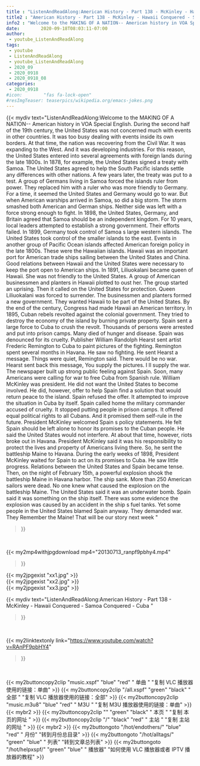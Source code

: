 ```yaml
---
title : "ListenAndReadAlong:American History - Part 138 - McKinley - Hawaii Conquered - Samoa Conquered - Cuba "
title2 : "American History - Part 138 - McKinley - Hawaii Conquered - Samoa Conquered - Cuba "
info2 : "Welcome to the MAKING OF A NATION-- American history in VOA Special English. During the second half of the 19th century, the United States was not concerned much with events in other countries. It was too busy dealing with events inside its own borders. At that time, the nation was recovering from the Civil War. It was expanding to the West. And it was developing industries. For this reason, the United States entered into several agreements with foreign lands during the late 1800s. In 1878, for example, the United States signed a treaty with Samoa. The United States agreed to help the South Pacific islands settle any differences with other nations. A few years later, the treaty was put to a test. A group of Germans living in Samoa forced the islands  ruler from power. They replaced him with a ruler who was more friendly to Germany. For a time, it seemed the United States and Germany would go to war. But when American warships arrived in Samoa, so did a big storm. The storm smashed both American and German ships. Neither side was left with a force strong enough to fight. In 1898, the United States, Germany, and Britain agreed that Samoa should be an independent kingdom. For 10 years, local leaders attempted to establish a strong government. Their efforts failed. In 1899, Germany took control of Samoa s large western islands. The United States took control of the smaller islands to the east. Events in another group of Pacific Ocean islands affected American foreign policy in the late 1800s. These were the Hawaiian islands. Hawaii was an important port for American trade ships sailing between the United States and China. Good relations between Hawaii and the United States were necessary to keep the port open to American ships. In 1891, Liliuokalani became queen of Hawaii. She was not friendly to the United States. A group of American businessmen and planters in Hawaii plotted to oust her. The group started an uprising. Then it called on the United States for protection. Queen Liliuokalani was forced to surrender. The businessmen and planters formed a new government. They wanted Hawaii to be part of the United States. By the end of the century, Congress had made Hawaii an American territory. In 1895, Cuban rebels revolted against the colonial government. They tried to destroy the economy of the island by burning private property. Spain sent a large force to Cuba to crush the revolt. Thousands of persons were arrested and put into prison camps. Many died of hunger and disease. Spain was denounced for its cruelty. Publisher William Randolph Hearst sent artist Frederic Remington to Cuba to paint pictures of the fighting. Remington spent several months in Havana. He saw no fighting. He sent Hearst a message. Things were quiet, Remington said. There would be no war. Hearst sent back this message,    You supply the pictures. I ll supply the war.  The newspaper built up strong public feeling against Spain. Soon, many Americans were calling for war to free Cuba from Spanish rule. William McKinley was president. He did not want the United States to become involved. He did, however, offer to help Spain find a solution that would return peace to the island. Spain refused the offer. It attempted to improve the situation in Cuba by itself. Spain called home the military commander accused of cruelty. It stopped putting people in prison camps. It offered equal political rights to all Cubans. And it promised them self-rule in the future. President McKinley welcomed Spain s policy statements. He felt Spain should be left alone to honor its promises to the Cuban people. He said the United States would not interfere. At about that time, however, riots broke out in Havana. President McKinley said it was his responsibility to protect the lives and property of Americans living there. So, he sent the battleship  Maine  to Havana. During the early weeks of 1898, President McKinley waited for Spain to act on its promises to Cuba. He saw little progress. Relations between the United States and Spain became tense. Then, on the night of February 15th, a powerful explosion shook the battleship Maine in Havana harbor. The ship sank. More than 250 American sailors were dead. No one knew what caused the explosion on the battleship Maine. The United States said it was an underwater bomb. Spain said it was something on the ship itself. There was some evidence the explosion was caused by an accident in the ship s fuel tanks. Yet some people in the United States blamed Spain anyway. They demanded war. They    Remember the Maine!  That will be our story next week "
date:        2020-09-18T08:03:11-07:00
author:
 - youtube_ListenAndReadAlong
tags:
 - youtube
 - ListenAndReadAlong
 - youtube_ListenAndReadAlong
 - 2020_09
 - 2020_0918
 - 2020_0918_08
categories:
 - 2020_0918
#icon:        "fas fa-lock-open"
#resImgTeaser: teaserpics/wikipedia.org/emacs-jokes.png
---
```


{{< mydiv text="ListenAndReadAlong:Welcome to the MAKING OF A NATION-- American history in VOA Special English. During the second half of the 19th century, the United States was not concerned much with events in other countries. It was too busy dealing with events inside its own borders. At that time, the nation was recovering from the Civil War. It was expanding to the West. And it was developing industries. For this reason, the United States entered into several agreements with foreign lands during the late 1800s. In 1878, for example, the United States signed a treaty with Samoa. The United States agreed to help the South Pacific islands settle any differences with other nations. A few years later, the treaty was put to a test. A group of Germans living in Samoa forced the islands  ruler from power. They replaced him with a ruler who was more friendly to Germany. For a time, it seemed the United States and Germany would go to war. But when American warships arrived in Samoa, so did a big storm. The storm smashed both American and German ships. Neither side was left with a force strong enough to fight. In 1898, the United States, Germany, and Britain agreed that Samoa should be an independent kingdom. For 10 years, local leaders attempted to establish a strong government. Their efforts failed. In 1899, Germany took control of Samoa s large western islands. The United States took control of the smaller islands to the east. Events in another group of Pacific Ocean islands affected American foreign policy in the late 1800s. These were the Hawaiian islands. Hawaii was an important port for American trade ships sailing between the United States and China. Good relations between Hawaii and the United States were necessary to keep the port open to American ships. In 1891, Liliuokalani became queen of Hawaii. She was not friendly to the United States. A group of American businessmen and planters in Hawaii plotted to oust her. The group started an uprising. Then it called on the United States for protection. Queen Liliuokalani was forced to surrender. The businessmen and planters formed a new government. They wanted Hawaii to be part of the United States. By the end of the century, Congress had made Hawaii an American territory. In 1895, Cuban rebels revolted against the colonial government. They tried to destroy the economy of the island by burning private property. Spain sent a large force to Cuba to crush the revolt. Thousands of persons were arrested and put into prison camps. Many died of hunger and disease. Spain was denounced for its cruelty. Publisher William Randolph Hearst sent artist Frederic Remington to Cuba to paint pictures of the fighting. Remington spent several months in Havana. He saw no fighting. He sent Hearst a message. Things were quiet, Remington said. There would be no war. Hearst sent back this message,    You supply the pictures. I ll supply the war.  The newspaper built up strong public feeling against Spain. Soon, many Americans were calling for war to free Cuba from Spanish rule. William McKinley was president. He did not want the United States to become involved. He did, however, offer to help Spain find a solution that would return peace to the island. Spain refused the offer. It attempted to improve the situation in Cuba by itself. Spain called home the military commander accused of cruelty. It stopped putting people in prison camps. It offered equal political rights to all Cubans. And it promised them self-rule in the future. President McKinley welcomed Spain s policy statements. He felt Spain should be left alone to honor its promises to the Cuban people. He said the United States would not interfere. At about that time, however, riots broke out in Havana. President McKinley said it was his responsibility to protect the lives and property of Americans living there. So, he sent the battleship  Maine  to Havana. During the early weeks of 1898, President McKinley waited for Spain to act on its promises to Cuba. He saw little progress. Relations between the United States and Spain became tense. Then, on the night of February 15th, a powerful explosion shook the battleship Maine in Havana harbor. The ship sank. More than 250 American sailors were dead. No one knew what caused the explosion on the battleship Maine. The United States said it was an underwater bomb. Spain said it was something on the ship itself. There was some evidence the explosion was caused by an accident in the ship s fuel tanks. Yet some people in the United States blamed Spain anyway. They demanded war. They    Remember the Maine!  That will be our story next week "
>}}
<br>


{{< my2mp4withjpgdownload mp4="20130713_ranpf9pbhy4.mp4"
>}}

{{< my2jpgexist "xx1.jpg" >}}<br>
{{< my2jpgexist "xx2.jpg" >}}<br>
{{< my2jpgexist "xx3.jpg" >}}<br>



{{< mydiv text="ListenAndReadAlong:American History - Part 138 - McKinley - Hawaii Conquered - Samoa Conquered - Cuba "
>}}
<br>

{{< my2linktextonly link="https://www.youtube.com/watch?v=RAnPF9pbHY4"
>}}


<br>

{{< my2buttoncopy2clip "music.xspf"        "blue"   "red"    " 单曲 "  "复制 VLC 播放器使用的链接：单曲" >}} {{< my2buttoncopy2clip "/all.xspf"         "green"  "black"  " 全部 "  "复制 VLC 播放器使用的链接：全部" >}} {{< my2buttoncopy2clip "music.m3u8"        "blue"   "red"    " M3U  "    "复制 M3U 播放器使用的链接：单曲" >}} {{< mybr2 >}} {{< my2buttoncopy2clip ""                  "green"  "black"  " 本页 "    "复制 本页的网址 " >}} {{< my2buttoncopy2clip "/"                 "black"  "red"    " 主站 "    "复制 主站的网址 " >}} {{< mybr2 >}} {{< my2buttongoto      "/hot/endothers/"   "blue"   "red"    " 月份"   "转到月份总目录" >}} {{< my2buttongoto      "/hot/alltags/"     "green"  "blue"   " 列表"   "转到文章总列表" >}} {{< my2buttongoto      "/hot/helpxspf/"    "green"  "blue"   " 播放器" "如何使用 VLC 播放器或者 IPTV 播放器的教程" >}} 
